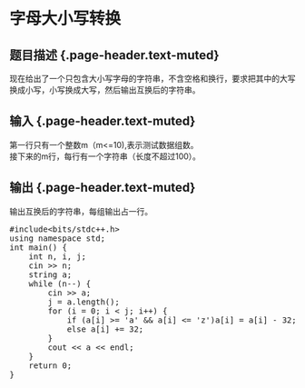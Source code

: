 # 字母大小写转换

## 题目描述 {.page-header.text-muted}

<div class="content">
  现在给出了一个只包含大小写字母的字符串，不含空格和换行，要求把其中的大写换成小写，小写换成大写，然后输出互换后的字符串。
</div>

## 输入 {.page-header.text-muted}

<div class="content">
  第一行只有一个整数m（m<=10),表示测试数据组数。<br /> 接下来的m行，每行有一个字符串（长度不超过100）。
</div>

## 输出 {.page-header.text-muted}

<div class="content">
  输出互换后的字符串，每组输出占一行。
</div>

<pre class="EnlighterJSRAW" data-enlighter-language="cpp">#include&lt;bits/stdc++.h&gt;
using namespace std;
int main() {
    int n, i, j;
    cin &gt;&gt; n;
    string a;
    while (n--) {
        cin &gt;&gt; a;
        j = a.length();
        for (i = 0; i &lt; j; i++) {
            if (a[i] &gt;= 'a' && a[i] &lt;= 'z')a[i] = a[i] - 32;
            else a[i] += 32;
        }
        cout &lt;&lt; a &lt;&lt; endl;
    }
    return 0;
}</pre>

&nbsp;
